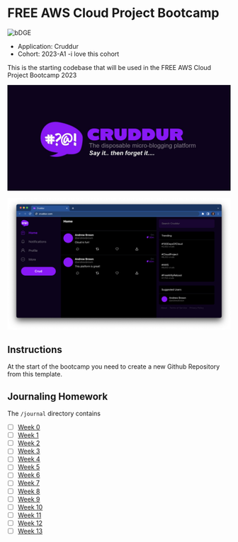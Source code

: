# FREE AWS Cloud Project Bootcamp
![bDGE](https://codebuild.us-east-1.amazonaws.com/badges?uuid=eyJlbmNyeXB0ZWREYXRhIjoiU0RwVzQ4d21sYmluRU1RRFpOdkRRUHR6V2dKY3dITjFTQml4YmNmazQxUEV5RENrREdVQWw2aVdla056aVgzSmE2MllnbkZOMXZWTVFlZkNWRTl1MmhFPSIsIml2UGFyYW1ldGVyU3BlYyI6IlZJOGcyaWJjSGZEQ2taekUiLCJtYXRlcmlhbFNldFNlcmlhbCI6MX0%3D&branch=main)
- Application: Cruddur
- Cohort: 2023-A1
-i love this cohort

This is the starting codebase that will be used in the FREE AWS Cloud Project Bootcamp 2023

![Cruddur Graphic](_docs/assets/cruddur-banner.jpg)

![Cruddur Screenshot](_docs/assets/cruddur-screenshot.png)

## Instructions

At the start of the bootcamp you need to create a new Github Repository from this template.

## Journaling Homework

The `/journal` directory contains

- [ ] [Week 0](journal/week0.md)
- [ ] [Week 1](journal/week1.md)
- [ ] [Week 2](journal/week2.md)
- [ ] [Week 3](journal/week3.md)
- [ ] [Week 4](journal/week4.md)
- [ ] [Week 5](journal/week5.md)
- [ ] [Week 6](journal/week6.md)
- [ ] [Week 7](journal/week7.md)
- [ ] [Week 8](journal/week8.md)
- [ ] [Week 9](journal/week9.md)
- [ ] [Week 10](journal/week10.md)
- [ ] [Week 11](journal/week11.md)
- [ ] [Week 12](journal/week12.md)
- [ ] [Week 13](journal/week13.md)
